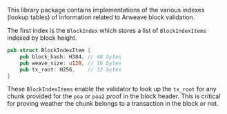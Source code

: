 This library package contains implementations of the various indexes (lookup tables) of information related to Arweave block validation.

The first index is the `BlockIndex` which stores a list of `BlockIndexItems` indexed by block height.

```rust
pub struct BlockIndexItem {
    pub block_hash: H384, // 48 bytes
    pub weave_size: u128, // 16 bytes
    pub tx_root: H256,    // 32 bytes
}
```

These `BlockIndexItems` enable the validator to look up the `tx_root` for any chunk provided for the `poa` or `poa2` proof in the block header. This is critical for proving weather the chunk belongs to a transaction in the block or not. 
